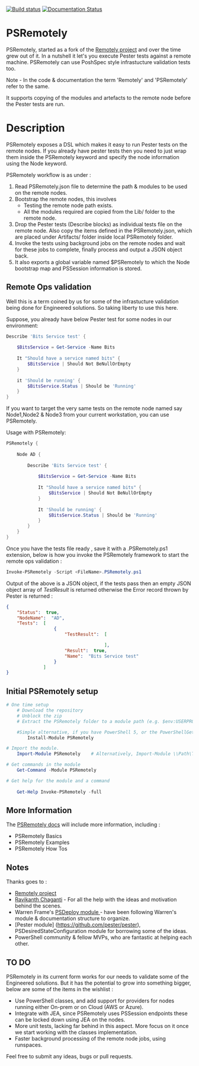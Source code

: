 [![Build status](https://ci.appveyor.com/api/projects/status/w22ytbuyjr7a10ia/branch/master?svg=true)](https://ci.appveyor.com/project/DexterPOSH/psremotely/branch/master) [![Documentation Status](https://readthedocs.org/projects/psremotely/badge/?version=latest)](https://readthedocs.org/projects/psremotely/badge/?version=latest)

PSRemotely
============

PSRemotely, started as a fork of the [Remotely project](https://github.com/PowerShell/Remotely) and over the time grew out of it.
In a nutshell it let's you execute Pester tests against a remote machine. PSRemotely can use PoshSpec style infrastucture validation tests too.

Note - In the code & documentation the term 'Remotely' and 'PSRemotely' refer to the same.

It supports copying of the modules and artefacts to the remote node before the Pester tests are run. 

Description
======================
PSRemotely exposes a DSL which makes it easy to run Pester tests on the remote nodes.
If you already have pester tests then you need to just wrap them inside the PSRemotely keyword and specify the node information using the Node keyword.

PSRemotely workflow is as under :

1. Read PSRemotely.json file to determine the path & modules to be used on the remote nodes.
2. Bootstrap the remote nodes, this involves 
    - Testing the remote node path exists.
    - All the modules required are copied from the Lib/ folder to the remote node.
3. Drop the Pester tests (Describe blocks) as individual tests file on the remote node. 
    Also copy the items defined in the PSRemotely.json, which are placed under Artifacts/ folder inside local PSRemotely folder.
4. Invoke the tests using background jobs on the remote nodes and wait for these jobs to complete, finally process and output a JSON object back.
5. It also exports a global variable named $PSRemotely to which the Node bootstrap map and PSSession information is stored.

## Remote Ops validation

Well this is a term coined by us for some of the infrastucture validation being done for Engineered solutions.
So taking liberty to use this here. 

Suppose, you already have below Pester test for some nodes in our environment:

```powershell
Describe 'Bits Service test' {
    
    $BitsService = Get-Service -Name Bits
    
    It "Should have a service named bits" {
        $BitsService | Should Not BeNullOrEmpty
    }
    
    it 'Should be running' {
        $BitsService.Status | Should be 'Running'
    }
}
```
If you want to target the very same tests on the remote node named say Node1,Node2 & Node3 from your current workstation, you can use PSRemotely.


Usage with PSRemotely:

```powershell
PSRemotely {
	
    Node AD {
		
        Describe 'Bits Service test' {
		
            $BitsService = Get-Service -Name Bits
            
            It "Should have a service named bits" {
                $BitsService | Should Not BeNullOrEmpty
            }
            
            It 'Should be running' {
                $BitsService.Status | Should be 'Running'
            }
        }		
	}
}
```
Once you have the tests file ready , save it with a <FileName>.PSRemotely.ps1 extension, below is how you invoke the PSRemotely framework to start the remote ops validation : 

```powershell
Invoke-PSRemotely -Script <FileName>.PSRemotely.ps1
```

Output of the above is a JSON object, if the tests pass then an empty JSON object array of *TestResult* is returned 
otherwise the Error record thrown by Pester is returned :

```json
{
    "Status":  true,
    "NodeName":  "AD",
    "Tests":  [
                  {
                      "TestResult":  [

                                     ],
                      "Result":  true,
                      "Name":  "Bits Service test"
                  }
              ]
}
```


## Initial PSRemotely setup

```powershell
# One time setup
    # Download the repository
    # Unblock the zip
    # Extract the PSRemotely folder to a module path (e.g. $env:USERPROFILE\Documents\WindowsPowerShell\Modules\)

    #Simple alternative, if you have PowerShell 5, or the PowerShellGet module:
        Install-Module PSRemotely

# Import the module.
    Import-Module PSRemotely    # Alternatively, Import-Module \\Path\To\PSRemotely

# Get commands in the module
    Get-Command -Module PSRemotely

# Get help for the module and a command
    
    Get-Help Invoke-PSRemotely -full
```
## More Information

The [PSRemotely docs](http://psremotely.readthedocs.io/) will include more information, including :

* PSRemotely Basics
* PSRemotely Examples
* PSRemotely How Tos

## Notes

Thanks goes to :

- [Remotely project](https://github.com/PowerShell/Remotely) 
- [Ravikanth Chaganti](https://twitter.com/ravikanth) - For all the help with the ideas and motivation behind the scenes.
- Warren Frame's [PSDeploy module ](https://github.com/RamblingCookieMonster/PSDeploy) - have been following Warren's module & documentation structure to organize.
- [Pester module] (https://github.com/pester/pester), PSDesiredStateConfiguration module for borrowing some of the ideas.
- PowerShell community & fellow MVPs, who are fantastic at helping each other.

## TO DO 

PSRemotely in its current form works for our needs to validate some of the Engineered solutions.
But it has the potential to grow into something bigger, below are some of the items in the wishlist :

- Use PowerShell classes, and add support for providers for nodes running either On-prem or on Cloud (AWS or Azure).
- Integrate with JEA, since PSRemotely uses PSSession endpoints these can be locked down using JEA on the nodes.
- More unit tests, lacking far behind in this aspect. More focus on it once we start working with the classes implementation.
- Faster background processing of the remote node jobs, using runspaces.

Feel free to submit any ideas, bugs or pull requests.